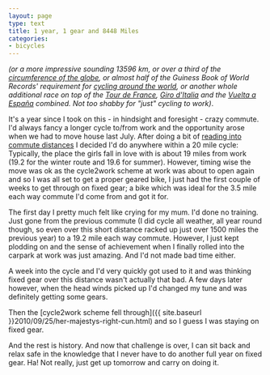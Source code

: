 ```yaml
---
layout: page
type: text
title: 1 year, 1 gear and 8448 Miles 
categories: 
- bicycles
---
```

_(or a more impressive sounding 13596 km, or over a third of the [circumference of the globe](http://www.wolframalpha.com/input/?i=distance+around+the+world),  or almost half of the Guiness Book of World Records' requirement for [cycling around the world](http://en.wikipedia.org/wiki/Around_the_world_cycling_record#History), or another whole additional race on top of the [Tour de France](http://en.wikipedia.org/wiki/2011_Tour_de_France), [Giro d'Italia](http://en.wikipedia.org/wiki/2011_Giro_d%27Italia) and the [Vuelta a España](http://en.wikipedia.org/wiki/Vuelta_a_España) combined. Not too shabby for "just" cycling to work)_.

It's a year since I took on this - in hindsight and foresight - crazy commute. I'd always fancy a longer cycle to/from work and the opportunity arose when we had to move house last July. After doing a bit of [reading into commute distances](http://www.londoncyclist.co.uk/features/how-many-miles-is-your-bicycle-commute/) I decided I'd do anywhere within a 20 mile cycle: Typically, the place the girls fall in love with is about 19 miles from work (19.2 for the winter route and 19.6 for summer). However, timing wise the move was ok as the cycle2work scheme at work was about to open again and so I was all set to get a proper geared bike, I just had the first couple of weeks to get through on fixed gear; a bike which was ideal for the 3.5 mile each way commute I'd come from and got it for.

The first day I pretty much felt like crying for my mum. I'd done no training. Just gone from the previous commute (I did cycle all weather, all year round though, so even over this short distance racked up just over 1500 miles the previous year) to a 19.2 mile each way commute. However, I just kept plodding on and the sense of achievement when I finally rolled into the carpark at work was just amazing. And I'd not made bad time either.

A week into the cycle and I'd very quickly got used to it and was thinking fixed gear over this distance wasn't actually that bad. A few days later however, when the head winds picked up I'd changed my tune and was definitely getting some gears.

Then the [cycle2work scheme fell through]({{ site.baseurl }}2010/09/25/her-majestys-right-cun.html) and so I guess I was staying on fixed gear.

And the rest is history. And now that challenge is over, I can sit back and relax safe in the knowledge that I never have to do another full year on fixed gear. Ha! Not really, just get up tomorrow and carry on doing it.
